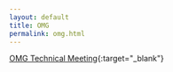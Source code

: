 ```yaml
---
layout: default
title: OMG
permalink: omg.html
---
```


[OMG Technical Meeting](https://www.omg.org/events/){:target="_blank"}